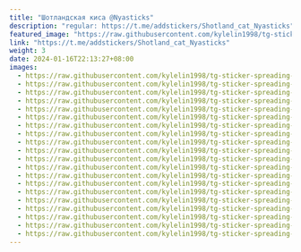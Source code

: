 ```yaml
---
title: "Шотландская киса @Nyasticks"
description: "regular: https://t.me/addstickers/Shotland_cat_Nyasticks"
featured_image: "https://raw.githubusercontent.com/kylelin1998/tg-sticker-spreading-worldwide-images/main/img/7d177a63-2eb0-4abc-bc08-37e469a08096.jpg"
link: "https://t.me/addstickers/Shotland_cat_Nyasticks"
weight: 3
date: 2024-01-16T22:13:27+08:00
images:
  - https://raw.githubusercontent.com/kylelin1998/tg-sticker-spreading-worldwide-images/main/img/7d177a63-2eb0-4abc-bc08-37e469a08096.jpg
  - https://raw.githubusercontent.com/kylelin1998/tg-sticker-spreading-worldwide-images/main/img/3f2559c0-cedb-4b94-accb-1ba64577dfa1.jpg
  - https://raw.githubusercontent.com/kylelin1998/tg-sticker-spreading-worldwide-images/main/img/67c48cbf-6b4f-43ec-b0fa-da65e8e27d82.jpg
  - https://raw.githubusercontent.com/kylelin1998/tg-sticker-spreading-worldwide-images/main/img/142f7277-44d1-4ebb-8097-aac96978da5d.jpg
  - https://raw.githubusercontent.com/kylelin1998/tg-sticker-spreading-worldwide-images/main/img/c7b2a54b-038f-402f-a8d4-ab300ce3e6c5.jpg
  - https://raw.githubusercontent.com/kylelin1998/tg-sticker-spreading-worldwide-images/main/img/92294ad3-b257-4e9d-8f70-740a5046200e.jpg
  - https://raw.githubusercontent.com/kylelin1998/tg-sticker-spreading-worldwide-images/main/img/1b868f00-ab69-4861-aeee-480d325458cf.jpg
  - https://raw.githubusercontent.com/kylelin1998/tg-sticker-spreading-worldwide-images/main/img/baa592cb-89b3-4d62-94b5-d872ab851807.jpg
  - https://raw.githubusercontent.com/kylelin1998/tg-sticker-spreading-worldwide-images/main/img/67fc89fc-2d83-455a-9216-7b3ae2a8d110.jpg
  - https://raw.githubusercontent.com/kylelin1998/tg-sticker-spreading-worldwide-images/main/img/0f538f42-d5ff-4d9e-a3f7-a66419c1a7f4.jpg
  - https://raw.githubusercontent.com/kylelin1998/tg-sticker-spreading-worldwide-images/main/img/375fa7df-5d15-4f23-bb2b-ded9bf41cccd.jpg
  - https://raw.githubusercontent.com/kylelin1998/tg-sticker-spreading-worldwide-images/main/img/d341e4b9-2490-4ef8-967b-686e3b3e9754.jpg
  - https://raw.githubusercontent.com/kylelin1998/tg-sticker-spreading-worldwide-images/main/img/f7edd6a3-34c6-4eca-bd9a-9605b32e5baa.jpg
  - https://raw.githubusercontent.com/kylelin1998/tg-sticker-spreading-worldwide-images/main/img/548dccb0-714f-418a-889e-047c507b9386.jpg
  - https://raw.githubusercontent.com/kylelin1998/tg-sticker-spreading-worldwide-images/main/img/fb0ebf5a-b589-497e-ad54-f790698bc5bd.jpg
  - https://raw.githubusercontent.com/kylelin1998/tg-sticker-spreading-worldwide-images/main/img/7ccebeb1-6297-4790-af75-0284d9249287.jpg
  - https://raw.githubusercontent.com/kylelin1998/tg-sticker-spreading-worldwide-images/main/img/e482b88a-61eb-4dfc-bfb9-614edf03d1f5.jpg
  - https://raw.githubusercontent.com/kylelin1998/tg-sticker-spreading-worldwide-images/main/img/57d3c629-b0ec-405b-879e-61218a5b4963.jpg
  - https://raw.githubusercontent.com/kylelin1998/tg-sticker-spreading-worldwide-images/main/img/2a957ae4-e66c-4a10-a1b4-fceb089b1dbf.jpg
  - https://raw.githubusercontent.com/kylelin1998/tg-sticker-spreading-worldwide-images/main/img/bfb92f82-2096-45b6-a73f-a40b4c444ddb.jpg
---
```

